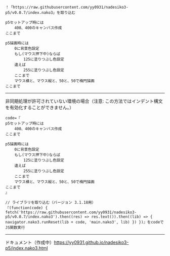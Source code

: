 ```
！「https://raw.githubusercontent.com/yy0931/nadesiko3-p5/v0.0.7/index.nako3」を取り込む

p5セットアップ時には
    400、400のキャンバス作成
ここまで

p5描画時には
    0に背景色設定
    もし(マウス押下中)ならば
        125に塗りつぶし色設定
    違えば
        255に塗りつぶし色設定
    ここまで
    マウス横と、マウス縦と、50と、50で楕円描画
ここまで
```

---

非同期処理が許可されていない環境の場合（注意: この方法ではインデント構文を有効化することができません。）
```
code=『
p5セットアップ時には
    400、400のキャンバス作成
ここまで

p5描画時には
    0に背景色設定
    もし(マウス押下中)ならば
        125に塗りつぶし色設定
    違えば
        255に塗りつぶし色設定
    ここまで
    マウス横と、マウス縦と、50と、50で楕円描画
ここまで
』

// ライブラリを取り込む（バージョン 3.1.18用）
『(function(code) { fetch('https://raw.githubusercontent.com/yy0931/nadesiko3-p5/v0.0.7/index.nako3').then((res) => res.text()).then((lib) => { navigator.nako3.runReset(lib + code, 'main.nako3', lib) }) })』をcodeでJS関数実行
```

---

ドキュメント（作成中）https://yy0931.github.io/nadesiko3-p5/index.nako3.html
